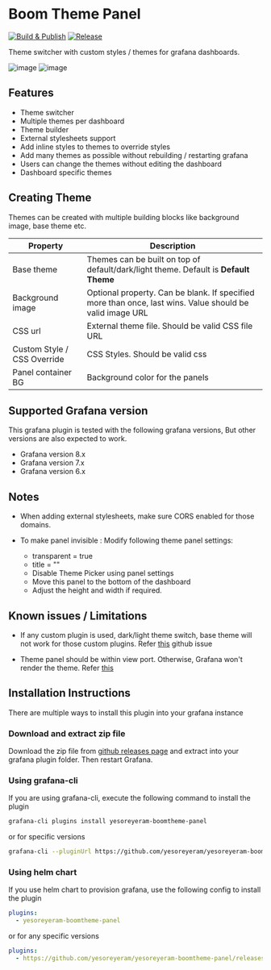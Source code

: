 # Boom Theme Panel

[![Build & Publish](https://github.com/yesoreyeram/yesoreyeram-boomtheme-panel/workflows/Build%20&%20Publish/badge.svg)](https://github.com/yesoreyeram/yesoreyeram-boomtheme-panel/actions?query=workflow%3A%22Build+%26+Publish%22)
[![Release](https://github.com/yesoreyeram/yesoreyeram-boomtheme-panel/workflows/Release/badge.svg)](https://github.com/yesoreyeram/yesoreyeram-boomtheme-panel/actions?query=workflow%3ARelease)

Theme switcher with custom styles / themes for grafana dashboards.

![image](https://user-images.githubusercontent.com/153843/99880461-5e1aa900-2c0b-11eb-9c28-3c80381f2504.png)
![image](https://user-images.githubusercontent.com/153843/99880502-a20dae00-2c0b-11eb-8355-c7c87bcb2f5c.png)

## Features

- Theme switcher
- Multiple themes per dashboard
- Theme builder
- External stylesheets support
- Add inline styles to themes to override styles
- Add many themes as possible without rebuilding / restarting grafana
- Users can change the themes without editing the dashboard
- Dashboard specific themes

## Creating Theme

Themes can be created with multiple building blocks like background image, base theme etc.

| Property                    | Description                                                                                              |
| --------------------------- | -------------------------------------------------------------------------------------------------------- |
| Base theme                  | Themes can be built on top of default/dark/light theme. Default is **Default Theme**                     |
| Background image            | Optional property. Can be blank. If specified more than once, last wins. Value should be valid image URL |
| CSS url                     | External theme file. Should be valid CSS file URL                                                        |
| Custom Style / CSS Override | CSS Styles. Should be valid css                                                                          |
| Panel container BG          | Background color for the panels                                                                          |

## Supported Grafana version

This grafana plugin is tested with the following grafana versions, But other versions are also expected to work.

- Grafana version 8.x
- Grafana version 7.x
- Grafana version 6.x

## Notes

- When adding external stylesheets, make sure CORS enabled for those domains.

- To make panel invisible : Modify following theme panel settings:
  - transparent = true
  - title = ""
  - Disable Theme Picker using panel settings
  - Move this panel to the bottom of the dashboard
  - Adjust the height and width if required.

## Known issues / Limitations

- If any custom plugin is used, dark/light theme switch, base theme will not work for those custom plugins. Refer [this](https://github.com/yesoreyeram/yesoreyeram-boomtheme-panel/issues/3) github issue

- Theme panel should be within view port. Otherwise, Grafana won't render the theme. Refer [this](https://github.com/yesoreyeram/yesoreyeram-boomtheme-panel/issues/17)

## Installation Instructions

There are multiple ways to install this plugin into your grafana instance

### Download and extract zip file

Download the zip file from [github releases page](https://github.com/yesoreyeram/yesoreyeram-boomtheme-panel/releases) and extract into your grafana plugin folder. Then restart Grafana.

### Using grafana-cli

If you are using grafana-cli, execute the following command to install the plugin

```sh
grafana-cli plugins install yesoreyeram-boomtheme-panel
```

or for specific versions

```sh
grafana-cli --pluginUrl https://github.com/yesoreyeram/yesoreyeram-boomtheme-panel/releases/download/v0.2.1/yesoreyeram-boomtheme-panel-0.2.1.zip plugins install yesoreyeram-boomtheme-panel
```

### Using helm chart

If you use helm chart to provision grafana, use the following config to install the plugin

```yml
plugins:
  - yesoreyeram-boomtheme-panel
```

or for any specific versions

```yml
plugins:
  - https://github.com/yesoreyeram/yesoreyeram-boomtheme-panel/releases/download/v0.2.1/yesoreyeram-boomtheme-panel-0.2.1.zip;yesoreyeram-boomtheme-panel
```

